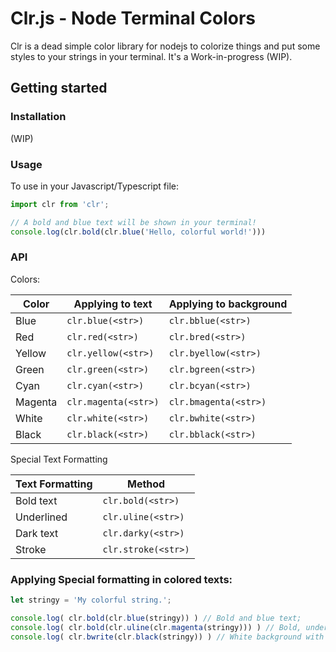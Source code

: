 # Clr.js - Node Terminal Colors

Clr is a dead simple color library for nodejs to colorize things and put some styles to your strings in your terminal. It's a Work-in-progress (WIP).

## Getting started

### Installation

(WIP)

### Usage

To use in your Javascript/Typescript file:

```js
import clr from 'clr';

// A bold and blue text will be shown in your terminal!
console.log(clr.bold(clr.blue('Hello, colorful world!')))
```

### API

Colors:

Color       | Applying to text     | Applying to background
------------|----------------------|-----------------------
 Blue       | `clr.blue(<str>)`    | `clr.bblue(<str>)`
 Red        | `clr.red(<str>)`     | `clr.bred(<str>)`
 Yellow     | `clr.yellow(<str>)`  | `clr.byellow(<str>)`
 Green      | `clr.green(<str>)`   | `clr.bgreen(<str>)`
 Cyan       | `clr.cyan(<str>)`    | `clr.bcyan(<str>)`
 Magenta    | `clr.magenta(<str>)` | `clr.bmagenta(<str>)`
 White      | `clr.white(<str>)`   | `clr.bwhite(<str>)`
 Black      | `clr.black(<str>)`   | `clr.bblack(<str>)`

Special Text Formatting

Text Formatting | Method 
----------------|--------
 Bold text      | `clr.bold(<str>)`
 Underlined     | `clr.uline(<str>)`
 Dark text      | `clr.darky(<str>)`
 Stroke         | `clr.stroke(<str>)`

 ### Applying Special formatting in colored texts:

```js
let stringy = 'My colorful string.';

console.log( clr.bold(clr.blue(stringy)) ) // Bold and blue text;
console.log( clr.bold(clr.uline(clr.magenta(stringy))) ) // Bold, underlined magenta-colored text;
console.log( clr.bwrite(clr.black(stringy)) ) // White background with black text;
```